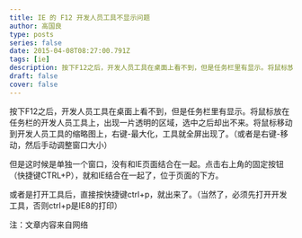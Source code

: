 ```yaml
---
title: IE 的 F12 开发人员工具不显示问题
author: 高国良
type: posts
series: false
date: 2015-04-08T08:27:00.791Z
tags: [ie]
description: 按下F12之后，开发人员工具在桌面上看不到，但是任务栏里有显示。将鼠标放在任务栏的开发人员工具上，出现一片透明的区域，选中之后却出不来。
draft: false 
cover: false
---
```


按下F12之后，开发人员工具在桌面上看不到，但是任务栏里有显示。将鼠标放在任务栏的开发人员工具上，出现一片透明的区域，选中之后却出不来。将鼠标移动到开发人员工具的缩略图上，右键-最大化，工具就全屏出现了。（或者是右键-移动，然后手动调整窗口大小）

但是这时候是单独一个窗口，没有和IE页面结合在一起。点击右上角的固定按钮（快捷键CTRL+P），就和IE结合在一起了，位于页面的下方。

或者是打开工具后，直接按快捷键ctrl+p，就出来了。（当然了，必须先打开开发工具，否则ctrl+p是IE8的打印）

注：文章内容来自网络
